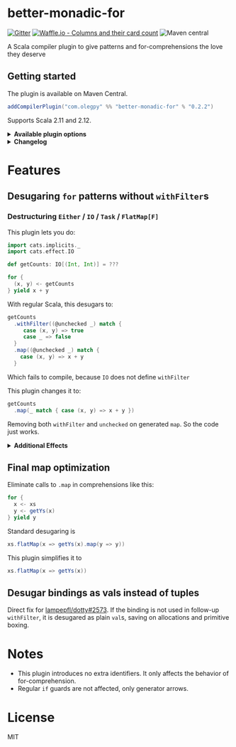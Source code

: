 # better-monadic-for
[![Gitter](https://img.shields.io/gitter/room/better-monadic-for/Lobby.svg?style=flat-square)](https://gitter.im/better-monadic-for/Lobby)
[![Waffle.io - Columns and their card count](https://badge.waffle.io/oleg-py/better-monadic-for.svg?style=flat-square&columns=backlog,gathering%20opinions)](https://waffle.io/oleg-py/better-monadic-for)
![Maven central](https://img.shields.io/maven-central/v/com.olegpy/better-monadic-for_2.12.svg?style=flat-square)

A Scala compiler plugin to give patterns and for-comprehensions the love they deserve

## Getting started
The plugin is available on Maven Central.
```sbt
addCompilerPlugin("com.olegpy" %% "better-monadic-for" % "0.2.2")
```
Supports Scala 2.11 and 2.12.

<details>
<summary><strong>Available plugin options</strong></summary>
  
---
All options have form of `-P:bm4:$feature:$flag`

  
| Feature                           | Flag (default)
|-----------------------------------|------------------------
| Desugaring without withFilter     | `-P:bm4:no-filtering:y`
| Elimination of identity map       | `-P:bm4:no-map-id:y`
| Elimination of tuples in bindings | `-P:bm4:no-tupling:y`

  
Supported values for flags:
  - Disabling: `n`, `no`, `0`, `false`
  - Enabling: `y`, `yes`, `1`, `true`
  
---
  
</details>

<details>
<summary><strong>Changelog</strong></summary>

---

| Version | Changes
|---------|-------------------------------------------------------------------------------------------
| 0.2.2   | Fixed: destructuring within for bindings `(bar, baz) = foo`
| 0.2.1   | Fixed: untupling with `-Ywarn-unused:locals` causing warnings on e.g. `_ = println()`.
| 0.2.0   | Added optimizations: map elimination & untupling. Added plugin options.
| 0.1.0   | Initial version featuring for desugaring without `withFilter`s.

---

</details>

# Features
## Desugaring `for` patterns without `withFilter`s
### Destructuring `Either` / `IO` / `Task` / `FlatMap[F]`

This plugin lets you do:
```scala
import cats.implicits._
import cats.effect.IO

def getCounts: IO[(Int, Int)] = ???

for {
  (x, y) <- getCounts
} yield x + y
```

With regular Scala, this desugars to:
```scala
getCounts
  .withFilter((@unchecked _) match {
     case (x, y) => true
     case _ => false
  }
  .map((@unchecked _) match {
    case (x, y) => x + y
  }
```

Which fails to compile, because `IO` does not define `withFilter`

This plugin changes it to:
```scala
getCounts
  .map(_ match { case (x, y) => x + y })
```
Removing both `withFilter` and `unchecked` on generated `map`. So the code just works.

<details>
<summary><b>Additional Effects</b></summary>

### Type ascriptions on LHS

Type ascriptions on left-hand side do not become an `isInstanceOf` check - which they do by default. E.g.

```scala
def getThing: IO[String] = ???

for {
  x: String <- getCounts
} yield s"Count was $x"
```

would desugar directly to

```scala
getCounts.map((x: String) => s"Count was $x")
```

This also works with `flatMap` and `foreach`, of course.

### No silent truncation of data

This example is taken from [Scala warts post](http://www.lihaoyi.com/post/WartsoftheScalaProgrammingLanguage.html#conflating-total-destructuring-with-partial-pattern-matching) by @lihaoyi
```scala
// Truncates 5
for((a, b) <- Seq(1 -> 2, 3 -> 4, 5)) yield a + " " +  b

// Throws MatchError
Seq(1 -> 2, 3 -> 4, 5).map{case (a, b) => a + " " + b}
```

With the plugin, both versions are equivalent and result in `MatchError`

### Match warnings
Generators will now show exhaustivity warnings now whenever regular pattern matches would:

```scala
        import cats.syntax.option._

        for (Some(x) <- IO(none[Int])) yield x
```

```
D:\Code\better-monadic-for\src\test\scala\com\olegpy\TestFor.scala:66
:22: match may not be exhaustive.
[warn] It would fail on the following input: None
[warn]         for (Some(x) <- IO(none[Int])) yield x
[warn]                      ^
```

</details>

## Final map optimization

Eliminate calls to `.map` in comprehensions like this:

```scala
for {
  x <- xs
  y <- getYs(x)
} yield y
```

Standard desugaring is

```scala
xs.flatMap(x => getYs(x).map(y => y))
```

This plugin simplifies it to

```scala
xs.flatMap(x => getYs(x))
```

## Desugar bindings as vals instead of tuples

Direct fix for [lampepfl/dotty#2573](https://github.com/lampepfl/dotty/issues/2573).
If the binding is not used in follow-up `withFilter`, it is desugared as
plain `val`s, saving on allocations and primitive boxing.

# Notes
- This plugin introduces no extra identifiers. It only affects the behavior of for-comprehension.
- Regular `if` guards are not affected, only generator arrows.

# License
MIT
